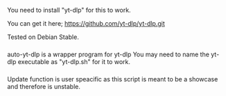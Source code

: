 You need to install "yt-dlp" for this to work.

You can get it here; https://github.com/yt-dlp/yt-dlp.git

Tested on Debian Stable.

###

auto-yt-dlp is a wrapper program for yt-dlp
You may need to name the yt-dlp executable as "yt-dlp.sh" 
for it to work.

###

Update function is user speacific as this script is meant to be a 
showcase and therefore is unstable.
